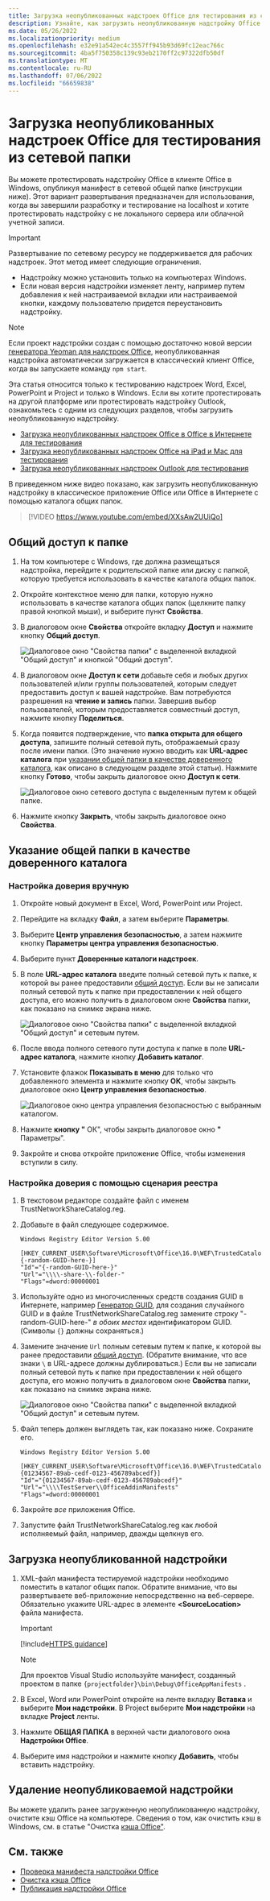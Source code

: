 ```yaml
---
title: Загрузка неопубликованных надстроек Office для тестирования из сетевой папки
description: Узнайте, как загрузить неопубликованную надстройку Office для тестирования из сетевой папки.
ms.date: 05/26/2022
ms.localizationpriority: medium
ms.openlocfilehash: e32e91a542ec4c3557ff945b93d69fc12eac766c
ms.sourcegitcommit: 4ba5f750358c139c93eb2170ff2c97322dfb50df
ms.translationtype: MT
ms.contentlocale: ru-RU
ms.lasthandoff: 07/06/2022
ms.locfileid: "66659838"
---
```

# <a name="sideload-office-add-ins-for-testing-from-a-network-share"></a>Загрузка неопубликованных надстроек Office для тестирования из сетевой папки

Вы можете протестировать надстройку Office в клиенте Office в Windows, опубликуя манифест в сетевой общей папке (инструкции ниже). Этот вариант развертывания предназначен для использования, когда вы завершили разработку и тестирование на localhost и хотите протестировать надстройку с не локального сервера или облачной учетной записи.

> [!IMPORTANT]
> Развертывание по сетевому ресурсу не поддерживается для рабочих надстроек. Этот метод имеет следующие ограничения.
>
> - Надстройку можно установить только на компьютерах Windows.
> - Если новая версия надстройки изменяет ленту, например путем добавления к ней настраиваемой вкладки или настраиваемой кнопки, каждому пользователю придется переустановить надстройку.

> [!NOTE]
> Если проект надстройки создан с помощью достаточно новой версии [генератора Yeoman для надстроек Office](../develop/yeoman-generator-overview.md), неопубликованная надстройка автоматически загружается в классический клиент Office, когда вы запускаете команду `npm start`.

Эта статья относится только к тестированию надстроек Word, Excel, PowerPoint и Project и только в Windows. Если вы хотите протестировать на другой платформе или протестировать надстройку Outlook, ознакомьтесь с одним из следующих разделов, чтобы загрузить неопубликованную надстройку.

- [Загрузка неопубликованных надстроек Office в Office в Интернете для тестирования](sideload-office-add-ins-for-testing.md)
- [Загрузка неопубликованных надстроек Office на iPad и Mac для тестирования](sideload-an-office-add-in-on-ipad-and-mac.md)
- [Загрузка неопубликованных надстроек Outlook для тестирования](../outlook/sideload-outlook-add-ins-for-testing.md)

В приведенном ниже видео показано, как загрузить неопубликованную надстройку в классическое приложение Office или Office в Интернете с помощью каталога общих папок.  

> [!VIDEO https://www.youtube.com/embed/XXsAw2UUiQo]

## <a name="share-a-folder"></a>Общий доступ к папке

1. На том компьютере с Windows, где должна размещаться надстройка, перейдите к родительской папке или диску с папкой, которую требуется использовать в качестве каталога общих папок.

1. Откройте контекстное меню для папки, которую нужно использовать в качестве каталога общих папок (щелкните папку правой кнопкой мыши), и выберите пункт **Свойства**.

1. В диалоговом окне **Свойства** откройте вкладку **Доступ** и нажмите кнопку **Общий доступ**.

    ![Диалоговое окно "Свойства папки" с выделенной вкладкой "Общий доступ" и кнопкой "Общий доступ".](../images/sideload-windows-properties-dialog.png)

1. В диалоговом окне **Доступ к сети** добавьте себя и любых других пользователей и/или группы пользователей, которым следует предоставить доступ к вашей надстройке. Вам потребуются разрешения на **чтение и запись** папки. Завершив выбор пользователей, которым предоставляется совместный доступ, нажмите кнопку **Поделиться**.

1. Когда появится подтверждение, что **папка открыта для общего доступа**, запишите полный сетевой путь, отображаемый сразу после имени папки. (Это значение нужно вводить как **URL-адрес каталога** при [указании общей папки в качестве доверенного каталога](#specify-the-shared-folder-as-a-trusted-catalog), как описано в следующем разделе этой статьи). Нажмите кнопку **Готово**, чтобы закрыть диалоговое окно **Доступ к сети**.

   ![Диалоговое окно сетевого доступа с выделенным путем к общей папке.](../images/sideload-windows-network-access-dialog.png)

1. Нажмите кнопку **Закрыть**, чтобы закрыть диалоговое окно **Свойства**.

## <a name="specify-the-shared-folder-as-a-trusted-catalog"></a>Указание общей папки в качестве доверенного каталога

### <a name="configure-the-trust-manually"></a>Настройка доверия вручную

1. Откройте новый документ в Excel, Word, PowerPoint или Project.

1. Перейдите на вкладку **Файл**, а затем выберите **Параметры**.

1. Выберите **Центр управления безопасностью**, а затем нажмите кнопку **Параметры центра управления безопасностью**.

1. Выберите пункт **Доверенные каталоги надстроек**.

1. В поле **URL-адрес каталога** введите полный сетевой путь к папке, к которой вы ранее предоставили [общий доступ](#share-a-folder). Если вы не записали полный сетевой путь к папке при предоставлении к ней общего доступа, его можно получить в диалоговом окне **Свойства** папки, как показано на снимке экрана ниже.

    ![Диалоговое окно "Свойства папки" с выделенной вкладкой "Общий доступ" и сетевым путем.](../images/sideload-windows-properties-dialog-2.png)

1. После ввода полного сетевого пути доступа к папке в поле **URL-адрес каталога**, нажмите кнопку **Добавить каталог**.

1. Установите флажок **Показывать в меню** для только что добавленного элемента и нажмите кнопку **ОК**, чтобы закрыть диалоговое окно **Центр управления безопасностью**. 

    ![Диалоговое окно центра управления безопасностью с выбранным каталогом.](../images/sideload-windows-trust-center-dialog.png)

1. Нажмите **кнопку "** ОК", чтобы закрыть диалоговое окно **"** Параметры".

1. Закройте и снова откройте приложение Office, чтобы изменения вступили в силу.

### <a name="configure-the-trust-with-a-registry-script"></a>Настройка доверия с помощью сценария реестра

1. В текстовом редакторе создайте файл с именем TrustNetworkShareCatalog.reg.

1. Добавьте в файл следующее содержимое.

    ```text
    Windows Registry Editor Version 5.00

    [HKEY_CURRENT_USER\Software\Microsoft\Office\16.0\WEF\TrustedCatalogs\{-random-GUID-here-}]
    "Id"="{-random-GUID-here-}"
    "Url"="\\\\-share-\\-folder-"
    "Flags"=dword:00000001
    ```

1. Используйте одно из многочисленных средств создания GUID в Интернете, например [Генератор GUID](https://guidgenerator.com/), для создания случайного GUID и в файле TrustNetworkShareCatalog.reg замените строку "-random-GUID-here-" *в обоих местах* идентификатором GUID. (Символы `{}` должны сохраняться.)

1. Замените значение `Url` полным сетевым путем к папке, к которой вы ранее предоставили [общий доступ](#share-a-folder). (Обратите внимание, что все знаки `\` в URL-адресе должны дублироваться.) Если вы не записали полный сетевой путь к папке при предоставлении к ней общего доступа, его можно получить в диалоговом окне **Свойства** папки, как показано на снимке экрана ниже.

    ![Диалоговое окно "Свойства папки" с выделенной вкладкой "Общий доступ" и сетевым путем.](../images/sideload-windows-properties-dialog-2.png)

1. Файл теперь должен выглядеть так, как показано ниже. Сохраните его.

    ```text
    Windows Registry Editor Version 5.00

    [HKEY_CURRENT_USER\Software\Microsoft\Office\16.0\WEF\TrustedCatalogs\{01234567-89ab-cedf-0123-456789abcedf}]
    "Id"="{01234567-89ab-cedf-0123-456789abcedf}"
    "Url"="\\\\TestServer\\OfficeAddinManifests"
    "Flags"=dword:00000001
    ```

1. Закройте *все* приложения Office.

1. Запустите файл TrustNetworkShareCatalog.reg как любой исполняемый файл, например, дважды щелкнув его.

## <a name="sideload-your-add-in"></a>Загрузка неопубликованной надстройки

1. XML-файл манифеста тестируемой надстройки необходимо поместить в каталог общих папок. Обратите внимание, что вы развертываете веб-приложение непосредственно на веб-сервере. Обязательно укажите URL-адрес в элементе **\<SourceLocation\>** файла манифеста.

    > [!IMPORTANT]
    > [!include[HTTPS guidance](../includes/https-guidance.md)]

    > [!NOTE]
    > Для проектов Visual Studio используйте манифест, созданный проектом в папке `{projectfolder}\bin\Debug\OfficeAppManifests` .

1. В Excel, Word или PowerPoint откройте на ленте вкладку **Вставка** и выберите **Мои надстройки**. В Project выберите **Мои надстройки** на вкладке **Project** ленты.

1. Нажмите **ОБЩАЯ ПАПКА** в верхней части диалогового окна **Надстройки Office**.

1. Выберите имя надстройки и нажмите кнопку **Добавить**, чтобы вставить надстройку.

## <a name="remove-a-sideloaded-add-in"></a>Удаление неопубликоваемой надстройки

Вы можете удалить ранее загруженную неопубликованную надстройку, очистите кэш Office на компьютере. Сведения о том, как очистить кэш в Windows, см. в статье "Очистка [кэша Office"](clear-cache.md#clear-the-office-cache-on-windows).

## <a name="see-also"></a>См. также

- [Проверка манифеста надстройки Office](troubleshoot-manifest.md)
- [Очистка кэша Office](clear-cache.md)
- [Публикация надстройки Office](../publish/publish.md)
